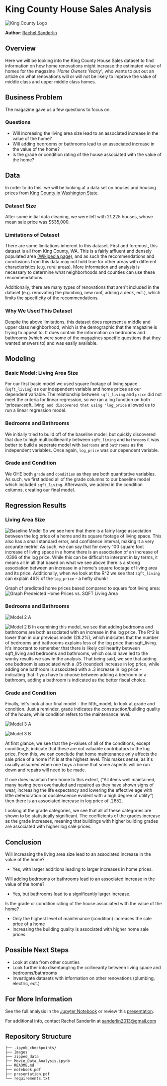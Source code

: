 # King County House Sales Analysis 
![King County Logo](Images/King_County_logo.png)

**Author**: [Rachel Sanderlin](mailto:sanderlin2013@gmail.com)

## Overview
Here we will be looking into the King County House Sales dataset to find information on how home renovations might increase the estimated value of homes for the magazine *'Home Owners Yearly'*, who wants to put out an article on what renovations will or will not be likely to improve the value of middle class and upper middle class homes.


## Business Problem
The magazine gave us a few questions to focus on.
### Questions
- Will increasing the living area size lead to an associated increase in the value of the home?
- Will adding bedrooms or bathrooms lead to an associated increase in the value of the home?
- Is the grade or condition rating of the house associated with the value of the home?

## Data 

In order to do this, we will be looking at a data set on houses and housing prices from [King County in Washington State](https://en.wikipedia.org/wiki/King_County,_Washington).

### Dataset Size
After some initial data cleaning, we were left with 21,225 houses, whose mean sale price  was $535,000.

### Limitations of Dataset

There are some limitations inherent to this dataset. First and foremost, this dataset is all from King County, WA. This is a fairly affluent and densely populated area [(Wikipedia page)](https://en.wikipedia.org/wiki/King_County,_Washington), and as such the recommendations and conclusions from this data may not hold true for other areas with different characteristics (e.g. rural areas). More information and analysis is necessary to determine what neighborhoods and counties can use these recommendations. 

Additionally, there are many types of renovations that aren't included in the dataset (e.g. renovating the plumbing, new roof, adding a deck, ect.), which limits the specificity of the recommendations. 

### Why We Used This Dataset
Despite the above limitations, this dataset does represent a middle and upper class neighborhood, which is the demographic that the magazine is trying to appeal to. It does contain the information on bedrooms and bathrooms (which were some of the magazines specific questions that they wanted answers to) and was easily available. 

## Modeling

### Basic Model: Living Area Size
For our first basic model we used square footage of living space (`sqft_living`) as our independent variable and home prices as our dependent variable. The relationship between `sqft_living` and `price` did not meet the criteria for linear regression, so we ran a log function on both 'price` and `sqft_living` and discovered that using 'log_price` allowed us to run a linear regression model. 

### Bedrooms and Bathrooms
We initially tried to build off of the baseline model, but quickly discovered that due to high multicollinearity between `sqft_living` and `bathrooms` it was better to build a seperate model with `bedrooms` and `bathrooms` as the independent variables. Once again, `log_price` was our dependent variable.

### Grade and Condition
We OHE both `grade` and `condition` as they are both quantitative variables. As such, we first added all of the grade columns to our baseline model which included `sqft_living`. Afterwards, we added in the condition columns, creating our final model.

## Regression Results

### Living Area Size
![Baseline Model](Images/base_model_sqft_living.png)
So we see here that there is a fairly large association between the log price of a home and its square footage of living space. This also has a small standard error, and confidence interval, making it a very accurate metric! As such, we can say that for every 100 square foot increase of living space in a home there is an association of an increase of .0396 of the log price. While this can be difficult to interpret in lay terms, it means all in all that based on what we see above there is a strong association between an increase in a home's square footage of living area and its price. Additionally, when we look at the R^2 we see that `sqft_living` can explain 46% of the `log_price` - a hefty chunk!

Graph of predicted home prices based compared to square foot living area: 
![Graph Predeicted Home Prices vs. SQFT Living Area](Images/graph_homeprice_100sqft_living.png)

### Bedrooms and Bathrooms
![Model 2 A](Images/second_model_A.png)

![Model 2 B](Images/second_model_B.png)
In examining this model, we see that adding bedrooms and bathrooms are both associated with an increase in the log price. The R^2 is lower than in our previous model (28.2%), which indicates that the number of bedrooms and bathrooms explains less of the log price than sqft_living. It's important to remember that there is likely collinearity between sqft_living and bedrooms and bathrooms, which could have led to the wonky results we saw in the analysis. That being said, we see that adding one bedroom is associated with a .05 (rounded) increase in log price, while adding one bathroom is associated with a .3 increase in log price - indicating that if you have to choose between adding a bedroom or a bathroom, adding a bathroom is indicated as the better fiscal choice. 

### Grade and Condition
Finally, let's look at our final model - the fifth_model, to look at grade and condition. Just a reminder, grade indicates the construction/building quality of the house, while condition refers to the maintenance level. 

![Model 3 A](Images/third_model_A.png)

![Model 3 B](Images/third_model_B.png)

At first glance, we see that the p-values of all of the conditions, except condition_5, indicate that these are not valuable contributors to the log price. From this, we can conclude that home maintenance only affects the sale price of a home if it is at the highest level. This makes sense, as it's usually assumed when one buys a home that some aspects will be run down and repairs will need to be made.

If one does maintain their home to this extent, ("All items well maintained, many having been overhauled and repaired as they have shown signs of wear, increasing the life expectancy and lowering the effective age with little deterioration or obsolescence evident with a high degree of utility") then there is an associated increase in log price of .2652.

Looking at the grade categories, we see that all of these categories are shown to be statistically significant. The coefficients of the grades increase as the grade increases, meaning that buildings with higher building grades are associated with higher log sale prices. 

## Conclusion 
Will increasing the living area size lead to an associated increase in the value of the home?
- Yes, with larger additions leading to larger increases in home prices. 

Will adding bedrooms or bathrooms lead to an associated increase in the value of the home?
- Yes, but bathrooms lead to a significantly larger increase.

Is the grade or condition rating of the house associated with the value of the home?
- Only the highest level of maintenance (condition) increases the sale price of a home
- Increasing the building quality is associated with higher home sale prices

## Possible Next Steps
- Look at data from other counties
- Look further into disentangling 
the collinearity between living space and 
bedrooms/bathrooms
- Investigate datasets with information 
on other renovations (plumbing, electric, ect.)

## For More Information
See the full analysis in the [Jupyter Notebook](https://github.com/sanderlin2013/King-County-House-Sales/blob/main/Kings%20County%20House%20Sales%20Analysis%20.ipynb) or review this [presentation](https://github.com/sanderlin2013/King-County-House-Sales/blob/main/Kings%20County%20House%20Sales%20Analysis%20.ipynb).

For additional info, contact Rachel Sanderlin at [sanderlin2013@gmail.com](mailto:sanderlin2013@gmail.com)

## Repository Structure

```
├── .ipynb_checkpoints/
├── Images
├── zipped_data
├── Movie_Data_Analysis.ipynb
├── README.md
├── notebook.pdf
├── presentation.pdf
└── requirements.txt
```


